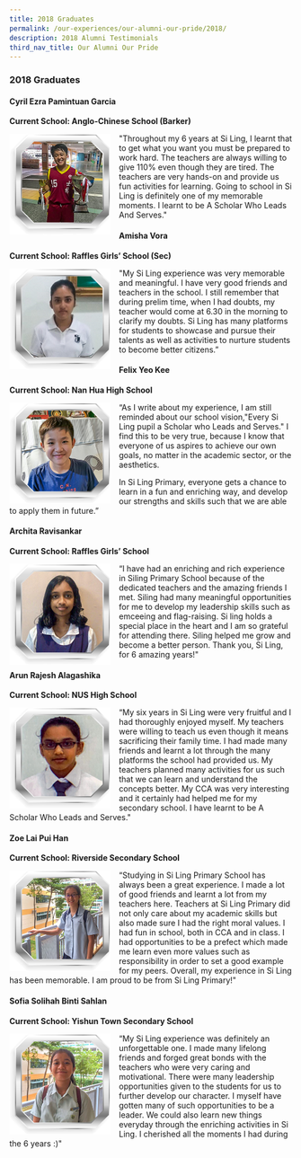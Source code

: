 ```yaml
---
title: 2018 Graduates
permalink: /our-experiences/our-alumni-our-pride/2018/
description: 2018 Alumni Testimonials
third_nav_title: Our Alumni Our Pride
---
```



### 2018 Graduates

#### Cyril Ezra Pamintuan Garcia  
**Current School: Anglo-Chinese School (Barker)**

<img src="/images/at15.png" style="width:180px;height:180px;margin-right:15px;" align = "left"> "Throughout my 6 years at Si Ling, I learnt that to get what you want you must be prepared to work hard. The teachers are always willing to give 110% even though they are tired. The teachers are very hands-on and provide us fun activities for learning. Going to school in Si Ling is definitely one of my memorable moments. I learnt to be A Scholar Who Leads And Serves."

#### Amisha Vora   
**Current School: Raffles Girls’ School (Sec)**

<img src="/images/at16.png" style="width:180px;height:180px;margin-right:15px;" align = "left"> "My Si Ling experience was very memorable and meaningful. I have very good friends and teachers in the school. I still remember that during prelim time, when I had doubts, my teacher would come at 6.30 in the morning to clarify my doubts. Si Ling has many platforms for students to showcase and pursue their talents as well as activities to nurture students to become better citizens.”

#### Felix Yeo Kee 
**Current School: Nan Hua High School**

<img src="/images/at17.png" style="width:180px;height:180px;margin-right:15px;" align = "left"> “As I write about my experience, I am still reminded about our school vision,"Every Si Ling pupil a Scholar who Leads and Serves." I find this to be very true, because I know that everyone of us aspires to achieve our own goals, no matter in the academic sector, or the aesthetics.  
  
In Si Ling Primary, everyone gets a chance to learn in a fun and enriching way, and develop our strengths and skills such that we are able to apply them in future.”

#### Archita Ravisankar
**Current School: Raffles Girls’ School**

<img src="/images/at18.png" style="width:180px;height:180px;margin-right:15px;" align = "left"> “I have had an enriching and rich experience in Siling Primary School because of the dedicated teachers and the amazing friends I met. Siling had many meaningful opportunities for me to develop my leadership skills such as emceeing and flag-raising. Si ling holds a special place in the heart and I am so grateful for attending there. Siling helped me grow and become a better person. Thank you, Si Ling, for 6 amazing years!"

#### Arun Rajesh Alagashika
**Current School: NUS High School**

<img src="/images/at19.png" style="width:180px;height:180px;margin-right:15px;" align = "left"> “My six years in Si Ling were very fruitful and I had thoroughly enjoyed myself. My teachers were willing to teach us even though it means sacrificing their family time. I had made many friends and learnt a lot through the many platforms the school had provided us. My teachers planned many activities for us such that we can learn and understand the concepts better. My CCA was very interesting and it certainly had helped me for my secondary school. I have learnt to be A Scholar Who Leads and Serves."

#### Zoe Lai Pui Han
**Current School: Riverside Secondary School**

<img src="/images/at20.png" style="width:180px;height:180px;margin-right:15px;" align = "left"> “Studying in Si Ling Primary School has always been a great experience. I made a lot of good friends and learnt a lot from my teachers here. Teachers at Si Ling Primary did not only care about my academic skills but also made sure I had the right moral values. I had fun in school, both in CCA and in class. I had opportunities to be a prefect which made me learn even more values such as responsibility in order to set a good example for my peers. Overall, my experience in Si Ling has been memorable. I am proud to be from Si Ling Primary!"

#### Sofia Solihah Binti Sahlan
**Current School: Yishun Town Secondary School**

<img src="/images/at21.png" style="width:180px;height:180px;margin-right:15px;" align = "left"> “My Si Ling experience was definitely an unforgettable one. I made many lifelong friends and forged great bonds with the teachers who were very caring and motivational. There were many leadership opportunities given to the students for us to further develop our character. I myself have gotten many of such opportunities to be a leader. We could also learn new things everyday through the enriching activities in Si Ling. I cherished all the moments I had during the 6 years :)"